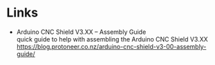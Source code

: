 
# Links
- Arduino CNC Shield V3.XX – Assembly Guide<br>
    quick guide to help with assembling the Arduino CNC Shield V3.XX<br>
    https://blog.protoneer.co.nz/arduino-cnc-shield-v3-00-assembly-guide/
